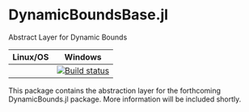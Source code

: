 # DynamicBoundsBase.jl
Abstract Layer for Dynamic Bounds

| **Linux/OS**                                                                     | **Windows**                                             |                       
|:--------------------------------------------------------------------------------:|:-------------------------------------------------------:|
|   | [![Build status](https://ci.appveyor.com/api/projects/status/kdr0mcbo6jiolo7f?svg=true)](https://ci.appveyor.com/project/mewilhel/dynamicboundsbase-jl) |

This package contains the abstraction layer for the forthcoming DynamicBounds.jl package. More information will be included shortly.
